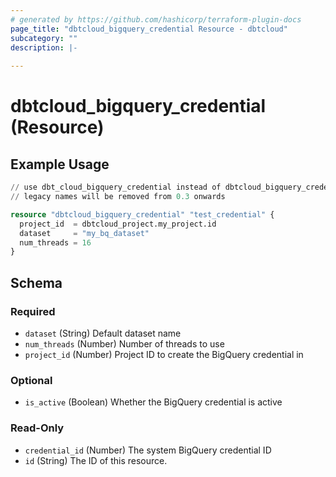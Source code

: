 ```yaml
---
# generated by https://github.com/hashicorp/terraform-plugin-docs
page_title: "dbtcloud_bigquery_credential Resource - dbtcloud"
subcategory: ""
description: |-
  
---
```


# dbtcloud_bigquery_credential (Resource)



## Example Usage

```terraform
// use dbt_cloud_bigquery_credential instead of dbtcloud_bigquery_credential for the legacy resource names
// legacy names will be removed from 0.3 onwards

resource "dbtcloud_bigquery_credential" "test_credential" {
  project_id  = dbtcloud_project.my_project.id
  dataset     = "my_bq_dataset"
  num_threads = 16
}
```

<!-- schema generated by tfplugindocs -->
## Schema

### Required

- `dataset` (String) Default dataset name
- `num_threads` (Number) Number of threads to use
- `project_id` (Number) Project ID to create the BigQuery credential in

### Optional

- `is_active` (Boolean) Whether the BigQuery credential is active

### Read-Only

- `credential_id` (Number) The system BigQuery credential ID
- `id` (String) The ID of this resource.



